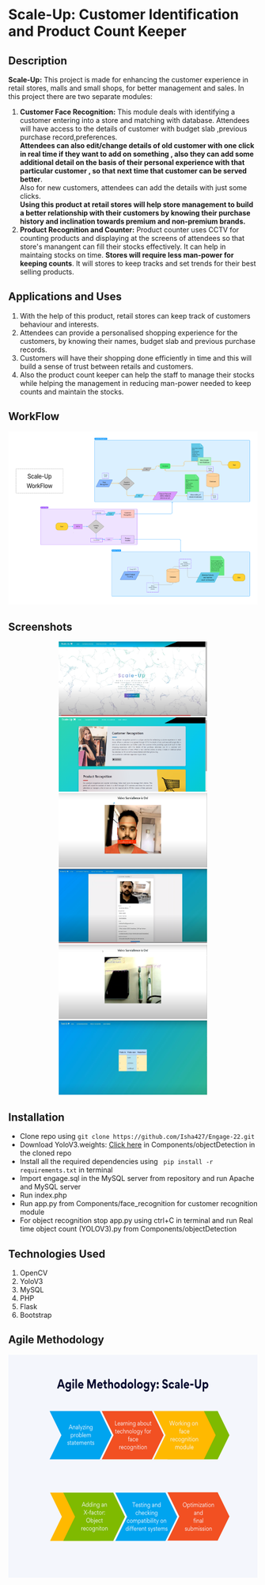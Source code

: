 # Scale-Up: Customer Identification and Product Count Keeper

## Description
<b>Scale-Up:</b>
This project is made for enhancing the customer experience in retail stores, malls and small shops, for better management and sales. 
In this project there are two separate modules:
1) <b>Customer Face Recognition:</b> This module deals with identifying a customer entering into a store and matching with database. Attendees will have access to the details of customer with budget slab ,previous purchase record,preferences.<br><b>Attendees can also edit/change details of old customer with one click in real time if they want to add on something , also they can add some additional detail on the basis of their personal experience with that particular customer , so that next time that customer can be served better</b>.<br> Also for new customers, attendees can add the details with just some clicks.
<b><br> Using this product at retail stores will help store management to build a better relationship with their customers by knowing their purchase history and inclination towards premium and non-premium brands.</b>
3) <b>Product Recognition and Counter:</b> Product counter uses CCTV for counting products and displaying at the screens of attendees so that store's manangent can fill their stocks effectively. It can help in maintaing stocks on time. <b>Stores will require less man-power for keeping counts</b>. It will stores to keep tracks and set trends for their best selling products.

## Applications and Uses
1) With the help of this product, retail stores can keep track of customers behaviour and interests.
2) Attendees can provide a personalised shopping experience for the customers, by knowing their names, budget slab and previous purchase records.
3) Customers will have their shopping done efficiently in time and this will build a sense of trust between retails and customers. 
4) Also the product count keeper can help the staff to manage their stocks while helping the management in reducing man-power needed to keep counts and maintain the stocks. 

## WorkFlow
<p align="center">
  <img src="https://github.com/Isha427/Engage-22/blob/main/ScaleUp%20WorkFlow.png" height="350px" width="700px"/>
</p>

## Screenshots
<p align="center">
  <img src="https://github.com/Isha427/Engage-22/blob/main/Screenshots/Screenshot%20(4).png" height="150px" width="300px"/>
  <img src="https://github.com/Isha427/Engage-22/blob/main/Screenshots/Screenshot%20(3).png" height="150px" width="300px"/>
  <img src="https://github.com/Isha427/Engage-22/blob/main/Screenshots/Screenshot%20(5).png" height="150px" width="300px"/>
  <img src="https://github.com/Isha427/Engage-22/blob/main/Screenshots/Screenshot%20(2).png" height="150px" width="300px"/>
  <img src="https://github.com/Isha427/Engage-22/blob/main/Screenshots/Screenshot%20(6).png" height="150px" width="300px"/>
  <img src="https://github.com/Isha427/Engage-22/blob/main/Screenshots/Screenshot%20(1).png" height="150px" width="300px"/>
</p>

## Installation
<ul>
  <li>Clone repo using <code>git clone https://github.com/Isha427/Engage-22.git</code></li>
  <li>Download YoloV3.weights: <a href="https://drive.google.com/file/d/10VNTJj-YnH-h76-FG3xL_BjNi8Sb_bzU/view?usp=sharing
    ">Click here</a> in Components/objectDetection in the cloned repo</li>
  <li>Install all the required dependencies using <code> pip install -r requirements.txt</code> in terminal</li>
  <li>Import engage.sql in the MySQL server from repository and run Apache and MySQL server</li>
  <li>Run index.php
  <li>Run app.py from Components/face_recognition for customer recognition module</li>
  <li>For object recognition stop app.py using ctrl+C in terminal and run Real time object count (YOLOV3).py from Components/objectDetection</li>
 </ul>

## Technologies Used
1) OpenCV 
2) YoloV3
3) MySQL
4) PHP
5) Flask
6) Bootstrap

## Agile Methodology
<p align="center">
  <img src="https://github.com/Isha427/Engage-22/blob/main/ScaleUp%20Methodology.png" height="450px" width="700px"/>
</p>



